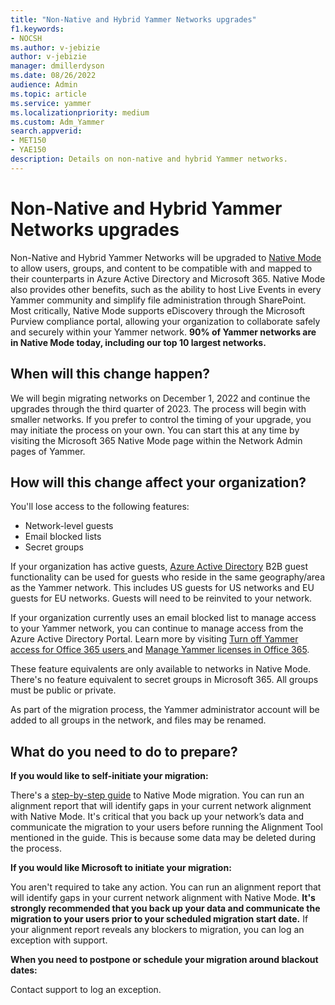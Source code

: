```yaml
---
title: "Non-Native and Hybrid Yammer Networks upgrades"
f1.keywords:
- NOCSH
ms.author: v-jebizie
author: v-jebizie
manager: dmillerdyson
ms.date: 08/26/2022
audience: Admin
ms.topic: article
ms.service: yammer
ms.localizationpriority: medium
ms.custom: Adm_Yammer
search.appverid: 
- MET150
- YAE150
description: Details on non-native and hybrid Yammer networks.
---
```


 # Non-Native and Hybrid Yammer Networks upgrades

 Non-Native and Hybrid Yammer Networks will be upgraded to [Native Mode](overview-native-mode.md) to allow users, groups, and content to be compatible with and mapped to their counterparts in Azure Active Directory and Microsoft 365. Native Mode also provides other benefits, such as the ability to host Live Events in every Yammer community and simplify file administration through SharePoint. Most critically, Native Mode supports eDiscovery through the Microsoft Purview compliance portal, allowing your organization to collaborate safely and securely within your Yammer network. **90% of Yammer networks are in Native Mode today, including our top 10 largest networks.**

 ## When will this change happen?

 We will begin migrating networks on December 1, 2022 and continue the upgrades through the third quarter of 2023. The process will begin with smaller networks. If you prefer to control the timing of your upgrade, you may initiate the process on your own. You can start this at any time by visiting the Microsoft 365 Native Mode page within the Network Admin pages of Yammer.

 ## How will this change affect your organization?

 You'll lose access to the following features:
 -	Network-level guests 
 -	Email blocked lists
 -	Secret groups

 If your organization has active guests, [Azure Active Directory](/yammer/get-started-with-yammer/azure-ad-b2b-guests-yammer) B2B guest functionality can be used for guests who reside in the same geography/area as the Yammer network. This includes US guests for US networks and EU guests for EU networks. Guests will need to be reinvited to your network.

If your organization currently uses an email blocked list to manage access to your Yammer network, you can continue to manage access from the Azure Active Directory Portal. Learn more by visiting [Turn off Yammer access for Office 365 users ](/yammer/manage-yammer-users/turn-off-user-access) and [Manage Yammer licenses in Office 365](/yammer/manage-yammer-users/manage-yammer-licenses-in-office-365).

These feature equivalents are only available to networks in Native Mode. There's no feature equivalent to secret groups in Microsoft 365. All groups must be public or private.

 As part of the migration process, the Yammer administrator account will be added to all groups in the network, and files may be renamed.

 ## What do you need to do to prepare?
 **If you would like to self-initiate your migration:**

 There's a [step-by-step guide](/yammer/configure-your-yammer-network/native-mode-step-by-step-guide) to Native Mode migration. You can run an alignment report that will identify gaps in your current network alignment with Native Mode. It's critical that you back up your network’s data and communicate the migration to your users before running the Alignment Tool mentioned in the guide. This is because some data may be deleted during the process.

 **If you would like Microsoft to initiate your migration:**

 You aren't required to take any action. You can run an alignment report that will identify gaps in your current network alignment with Native Mode. **It's strongly recommended that you back up your data and communicate the migration to your users prior to your scheduled migration start date.** If your alignment report reveals any blockers to migration, you can log an exception with support.

 **When you need to postpone or schedule your migration around blackout dates:**

 Contact support to log an exception.
